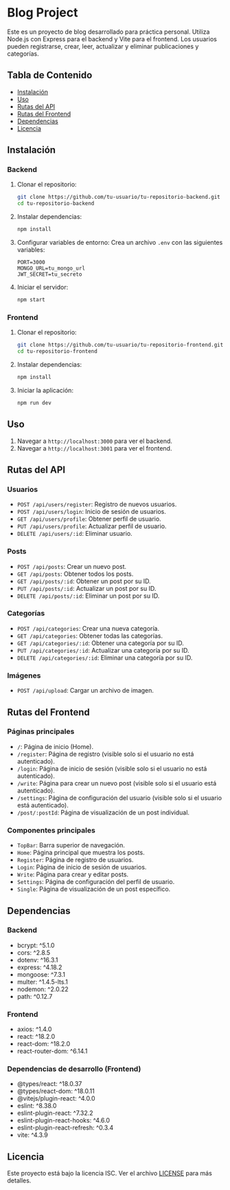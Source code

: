 # Blog Project

Este es un proyecto de blog desarrollado para práctica personal. Utiliza Node.js con Express para el backend y Vite para el frontend. Los usuarios pueden registrarse, crear, leer, actualizar y eliminar publicaciones y categorías.

## Tabla de Contenido

- [Instalación](#instalación)
- [Uso](#uso)
- [Rutas del API](#rutas-del-api)
- [Rutas del Frontend](#rutas-del-frontend)
- [Dependencias](#dependencias)
- [Licencia](#licencia)

## Instalación

### Backend

1. Clonar el repositorio:
   ```sh
   git clone https://github.com/tu-usuario/tu-repositorio-backend.git
   cd tu-repositorio-backend
   ```
2. Instalar dependencias:
   ```sh
   npm install
   ```
3. Configurar variables de entorno:
   Crea un archivo `.env` con las siguientes variables:

   ```env
   PORT=3000
   MONGO_URL=tu_mongo_url
   JWT_SECRET=tu_secreto
   ```

4. Iniciar el servidor:
   ```sh
   npm start
   ```

### Frontend

1. Clonar el repositorio:
   ```sh
   git clone https://github.com/tu-usuario/tu-repositorio-frontend.git
   cd tu-repositorio-frontend
   ```
2. Instalar dependencias:

   ```sh
   npm install
   ```

3. Iniciar la aplicación:
   ```sh
   npm run dev
   ```

## Uso

1. Navegar a `http://localhost:3000` para ver el backend.
2. Navegar a `http://localhost:3001` para ver el frontend.

## Rutas del API

### Usuarios

- `POST /api/users/register`: Registro de nuevos usuarios.
- `POST /api/users/login`: Inicio de sesión de usuarios.
- `GET /api/users/profile`: Obtener perfil de usuario.
- `PUT /api/users/profile`: Actualizar perfil de usuario.
- `DELETE /api/users/:id`: Eliminar usuario.

### Posts

- `POST /api/posts`: Crear un nuevo post.
- `GET /api/posts`: Obtener todos los posts.
- `GET /api/posts/:id`: Obtener un post por su ID.
- `PUT /api/posts/:id`: Actualizar un post por su ID.
- `DELETE /api/posts/:id`: Eliminar un post por su ID.

### Categorías

- `POST /api/categories`: Crear una nueva categoría.
- `GET /api/categories`: Obtener todas las categorías.
- `GET /api/categories/:id`: Obtener una categoría por su ID.
- `PUT /api/categories/:id`: Actualizar una categoría por su ID.
- `DELETE /api/categories/:id`: Eliminar una categoría por su ID.

### Imágenes

- `POST /api/upload`: Cargar un archivo de imagen.

## Rutas del Frontend

### Páginas principales

- `/`: Página de inicio (Home).
- `/register`: Página de registro (visible solo si el usuario no está autenticado).
- `/login`: Página de inicio de sesión (visible solo si el usuario no está autenticado).
- `/write`: Página para crear un nuevo post (visible solo si el usuario está autenticado).
- `/settings`: Página de configuración del usuario (visible solo si el usuario está autenticado).
- `/post/:postId`: Página de visualización de un post individual.

### Componentes principales

- `TopBar`: Barra superior de navegación.
- `Home`: Página principal que muestra los posts.
- `Register`: Página de registro de usuarios.
- `Login`: Página de inicio de sesión de usuarios.
- `Write`: Página para crear y editar posts.
- `Settings`: Página de configuración del perfil de usuario.
- `Single`: Página de visualización de un post específico.

## Dependencias

### Backend

- bcrypt: ^5.1.0
- cors: ^2.8.5
- dotenv: ^16.3.1
- express: ^4.18.2
- mongoose: ^7.3.1
- multer: ^1.4.5-lts.1
- nodemon: ^2.0.22
- path: ^0.12.7

### Frontend

- axios: ^1.4.0
- react: ^18.2.0
- react-dom: ^18.2.0
- react-router-dom: ^6.14.1

### Dependencias de desarrollo (Frontend)

- @types/react: ^18.0.37
- @types/react-dom: ^18.0.11
- @vitejs/plugin-react: ^4.0.0
- eslint: ^8.38.0
- eslint-plugin-react: ^7.32.2
- eslint-plugin-react-hooks: ^4.6.0
- eslint-plugin-react-refresh: ^0.3.4
- vite: ^4.3.9

## Licencia

Este proyecto está bajo la licencia ISC. Ver el archivo [LICENSE](LICENSE) para más detalles.
